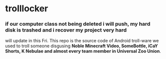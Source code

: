 # trolllocker
### if our computer class not being deleted i will push, my hard disk is trashed and i recover my project very hard
will update in this Fri.
This repo is the source code of Android troll-ware we used to troll someone disgusing **Noble Minecraft Video, SomeBottle, iCaY Shorts, K Nebulae and almost every team member in Universal Zoo Union**.
